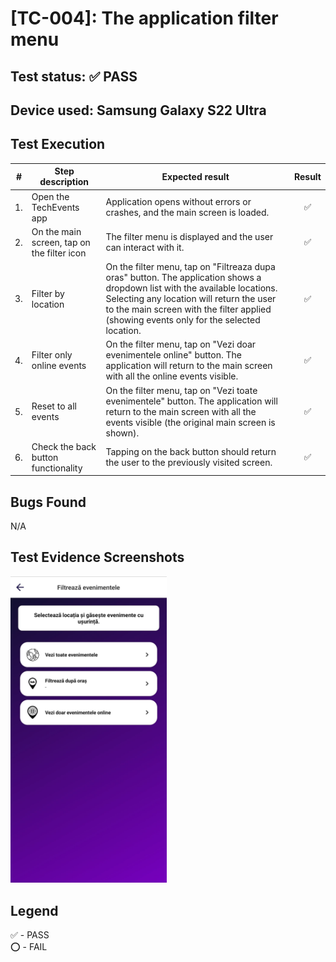 # [TC-004]: The application filter menu

## Test status: ✅ PASS

## Device used: Samsung Galaxy S22 Ultra

## Test Execution

| #  | Step description                     | Expected result                                                                               | Result |
|----|--------------------------------------|-----------------------------------------------------------------------------------------------|:------:|
| 1. | Open the TechEvents app                    | Application opens without errors or crashes, and the main screen is loaded. | ✅  |
| 2. | On the main screen, tap on the filter icon | The filter menu is displayed and the user can interact with it. | ✅ |
| 3. | Filter by location                         | On the filter menu, tap on "Filtreaza dupa oras" button. The application shows a dropdown list with the available locations. Selecting any location will return the user to the main screen with the filter applied (showing events only for the selected location. | ✅  |
| 4. | Filter only online events                  | On the filter menu, tap on "Vezi doar evenimentele online" button. The application will return to the main screen with all the online events visible.                                                                                                              | ✅  |
| 5. | Reset to all events                        | On the filter menu, tap on "Vezi toate evenimentele" button. The application will return to the main screen with all the events visible (the original main screen is shown).                                                                                      | ✅  |
| 6. | Check the back button functionality        | Tapping on the back button should return the user to the previously visited screen.                                                                                                                                                                                 | ✅  |

## Bugs Found

N/A

## Test Evidence Screenshots

[<img src="../test-evidences/test-evidence-TE-014.jpeg" width="250"/>](../test-evidences/test-evidence-TE-014.jpeg)

## Legend

✅ - PASS\
⭕ - FAIL

